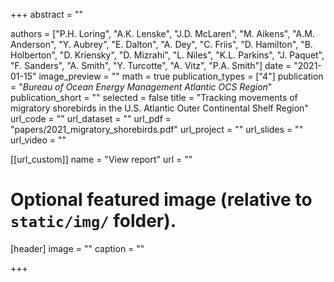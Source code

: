 +++
abstract = ""

authors = ["P.H. Loring", "A.K. Lenske", "J.D. McLaren", "M. Aikens", "A.M. Anderson", "Y. Aubrey", "E. Dalton", "A. Dey", "C. Friis", "D. Hamilton", "B. Holberton", "D. Kriensky", "D. Mizrahi", "L. Niles", "K.L. Parkins", "J. Paquet", "F. Sanders", "A. Smith", "Y. Turcotte", "A. Vitz", "P.A. Smith"]
date = "2021-01-15"
image_preview = ""
math = true
publication_types = ["4"]
publication = "*Bureau of Ocean Energy Management Atlantic OCS Region*"
publication_short = ""
selected = false
title = "Tracking movements of migratory shorebirds in the U.S. Atlantic Outer Continental Shelf Region"
url_code = ""
url_dataset = ""
url_pdf = "papers/2021_migratory_shorebirds.pdf"
url_project = ""
url_slides = ""
url_video = ""

[[url_custom]]
name = "View report"
url = ""

# Optional featured image (relative to `static/img/` folder).
[header]
image = ""
caption = ""

+++